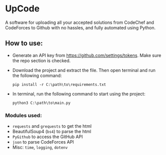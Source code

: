 # UpCode
A software for uploading all your accepted solutions from CodeChef and CodeForces to Github with no hassles, and fully automated using Python.

## How to use:
* Generate an API key from https://github.com/settings/tokens. Make sure the repo section is checked.
* Download the project and extract the file. Then open terminal and run the following command:

  ```
  pip install -r C:\path\to\requirements.txt
  ```
* In terminal, run the following command to start using the project:

  ```
  python3 C:\path\to\main.py
  ```

### Modules used:
* `requests` and `grequests` to get the html
* BeautifulSoup4 (`bs4`) to parse the html
* `PyGithub` to access the GitHub API
* `json` to parse CodeForces API
* Misc: `time`, `logging`, `dotenv`

